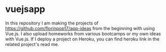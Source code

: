 # vuejsapp

In this repository I am making the projects of https://github.com/florinpop17/app-ideas from the beginning with using Vue.js.
I also upload homeworks from various bootcamps or my own ideas with Vue.js. If I deploy a project on Heroku, you can find heroku link in the related project's read me.
